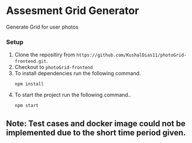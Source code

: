 # Assesment Grid Generator
Generate Grid for user photos

### Setup
1. Clone the repositiry from `https://github.com/KushalDias11/photoGrid-frontend.git`.
2. Checkout to `photoGrid-frontend`
3. To install dependencies run the following command.
   ```
   npm install
   ```
4. To start the project run the following command..
    ```
    npm start
    ```

## Note: Test cases and docker image could not be implemented due to the short time period given.




